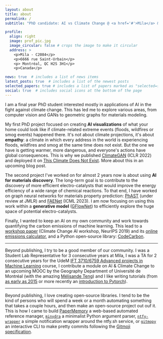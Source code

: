 ```yaml
---
layout: about
title: about
permalink: /
subtitle: "PhD candidate: AI vs Climate Change @ <a href='#'>Mila</a> & <a href='#'>Université de Montréal</a><br/>Supervised by Prof. <a href='#'>Yoshua Bengio</a>"

profile:
  align: right
  image: prof_pic.jpg
  image_circular: false # crops the image to make it circular
  address: >
    <p>Mila - C2084</p>
    <p>6666 rue Saint-Urbain</p>
    <p> Montréal, QC H2S 3H1</p>
    <p>Canada</p>

news: true  # includes a list of news items
latest_posts: true  # includes a list of the newest posts
selected_papers: true # includes a list of papers marked as "selected={true}"
social: true  # includes social icons at the bottom of the page
---
```


I am a final year PhD student interested mostly in applications of AI in the fight against climate change. This has led me to explore various areas, from computer vision and GANs to geometric graphs for materials modeling.

My first PhD project focused on creating **AI visualizations** of what your home could look like if climate-related extreme events (floods, wildfires or smog events) happened there. It's not about climate projections, it's about **empathy**: a climate in which every address in the world is experiencing floods, wildfires and smog at the same time does not exist. But the one we have is getting warmer, more dangerous, and everyone's actions have global consequences. This is why we published [ClimateGAN](https://arxiv.org/abs/2110.02871v1) (ICLR 2022) and deployed it on [This Climate Does Not Exist](https://thisclimatedoesnotexist.com). More about this in an upcoming blog post.

The second project I've worked on for almost 2 years now is about using **AI for materials discovery**. The long-term goal is to contribute to the discovery of more efficient electro-catalysts that would improve the energy efficiency of a wide range of chemical reactions. To that end, I have worked on graph neural networks for materials property prediction: [PhAST](https://arxiv.org/abs/2211.12020) (under review at JMLR) and [FAENet](https://arxiv.org/abs/2305.05577v1) (ICML 2023). I am now focusing on using this work within a **generative model** ([GFlowNet](https://milayb.notion.site/The-GFlowNet-Tutorial-95434ef0e2d94c24aab90e69b30be9b3)) to efficiently explore the huge space of potential electro-catalysts.

Finally, I wanted to keep an AI on my own community and work towards quantifying the carbon emissions of machine learning. This lead to a [workshop paper](https://arxiv.org/abs/1910.09700) (Climate Change AI workshop, NeurIPS 2019) and its [online emissions calculator](https://mlco2.github.io/impact/), and a Python open-source library: [CodeCarbon](https://github.com/mlco2/codecarbon).

---

Beyond publishing, I try to be a good member of our community. I was a Student Lab Representative for 3 consecutive years at Mila, I was a TA for 2 consecutive years for the UdeM [IFT 3710/6759 Advanced projects in Machine Learning](https://alexhernandezgarcia.github.io/teaching/mlprojects23/) course, I contribute a module on AI & Climate Change to an upcoming MOOC by the Geography Department of Université de Montréal (with the amazing [Mélisande Teng](https://melisandeteng.github.io/)) and I like writing tutorials (from [as early as 2015](https://github.com/vict0rsch/deep_learning) or more recently an [introduction to Pytorch](https://github.com/vict0rsch/pytorch-tutorial)).

---

Beyond publishing, I love creating open-source libraries. I tend to be the kind of persons who will spend a week or a month automating something that takes a couple hours, and then make an open-source project out ouf it. This is how I came to build [PaperMemory](https://github.com/vict0rsch/PaperMemory) a web-based automated reference manager, [`minydra`](https://github.com/vict0rsch/minydra) a minimalist Python argument parser, [`ntfy-wrapper`](https://github.com/vict0rsch/ntfy-wrapper) a simple notification wrapper around the ntfy.sh service, or [`gitmopy`](https://github.com/vict0rsch/gitmopy) an interactive CLI to make pretty commits following the [Gitmoji specification](https://gitmoji.dev/specification).
